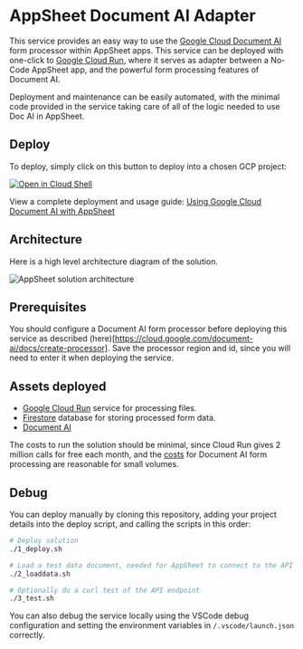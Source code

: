 # AppSheet Document AI Adapter
This service provides an easy way to use the [Google Cloud Document AI](https://cloud.google.com/document-ai) form processor within AppSheet apps. This service can be deployed with one-click to [Google Cloud Run](https://cloud.google.com/run), where it serves as adapter between a No-Code AppSheet app, and the powerful form processing features of Document AI. 

Deployment and maintenance can be easily automated, with the minimal code provided in the service taking care of all of the logic needed to use Doc AI in AppSheet.

## Deploy

To deploy, simply click on this button to deploy into a chosen GCP project:

[![Open in Cloud Shell](https://gstatic.com/cloudssh/images/open-btn.png)](https://ssh.cloud.google.com/cloudshell/open?cloudshell_git_repo=https://github.com/rhjerome591/appsheet-docai-adapter&cloudshell_git_branch=main&cloudshell_workspace=.&cloudshell_tutorial=docs/tutorial.md)

View a complete deployment and usage guide: [Using Google Cloud Document AI with AppSheet](https://www.googlecloudcommunity.com/gc/Tips-Tricks/Guide-Using-Google-Cloud-Document-AI-with-AppSheet/m-p/659636#M9007)

## Architecture
Here is a high level architecture diagram of the solution.

![AppSheet solution architecture](architecture.png)

## Prerequisites
You should configure a Document AI form processor before deploying this service as described (here)[https://cloud.google.com/document-ai/docs/create-processor]. Save the processor region and id, since you will need to enter it when deploying the service. 

## Assets deployed
- [Google Cloud Run](https://cloud.google.com/run) service for processing files. 
- [Firestore](https://cloud.google.com/firestore) database for storing processed form data. 
- [Document AI](https://cloud.google.com/document-ai) 

The costs to run the solution should be minimal, since Cloud Run gives 2 million calls for free each month, and the [costs](https://cloud.google.com/document-ai/pricing) for Document AI form processing are reasonable for small volumes.

## Debug
You can deploy manually by cloning this repository, adding your project details into the deploy script, and calling the scripts in this order:

```bash
# Deploy solution
./1_deploy.sh

# Load a test data document, needed for AppSheet to connect to the API
./2_loaddata.sh

# Optionally du a curl test of the API endpoint
./3_test.sh
```

You can also debug the service locally using the VSCode debug configuration and setting the environment variables in `/.vscode/launch.json` correctly.
